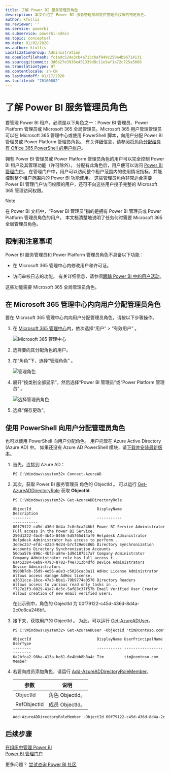 ```yaml
---
title: 了解 Power BI 服务管理员角色
description: 本文介绍了 Power BI 服务管理员和提供管理员权限的特定角色。
author: kfollis
ms.reviewer: ''
ms.service: powerbi
ms.subservice: powerbi-admin
ms.topic: conceptual
ms.date: 01/02/2020
ms.author: kfollis
LocalizationGroup: Administration
ms.openlocfilehash: fc1a0c524a3cb4a713cbaf049c259a4b96714131
ms.sourcegitcommit: 3d6b27e3936e451339d8c11e9af1a72c725a5668
ms.translationtype: HT
ms.contentlocale: zh-CN
ms.lasthandoff: 01/17/2020
ms.locfileid: "76160802"
---
```

# <a name="understanding-power-bi-service-administrator-roles"></a>了解 Power BI 服务管理员角色

要管理 Power BI 租户，必须是以下角色之一：Power BI 管理员、Power Platform 管理员或 Microsoft 365 全局管理员。Microsoft 365 用户管理管理员可以在 Microsoft 365 管理中心或使用 PowerShell 脚本，向用户分配 Power BI 管理员或 Power Platform 管理员角色。 有关详细信息，请参阅[将角色分配给具有 Office 365 PowerShell 的用户帐户](/office365/enterprise/powershell/assign-roles-to-user-accounts-with-office-365-powershell)。

拥有 Power BI 管理员或 Power Platform 管理员角色的用户可以完全控制 Power BI 租户及其管理功能（许可除外）。 分配有此角色后，用户便可以访问 [Power BI 管理门户](service-admin-portal.md)。 在管理门户中，用户可以访问整个租户范围内的使用情况指标，并能控制整个租户范围内的 Power BI 功能使用。 这些管理员角色非常适合需要 Power BI 管理门户访问权限的用户，还可不向这些用户授予完整的 Microsoft 365 管理访问权限。

> [!NOTE]
> 在 Power BI 文档中，“Power BI 管理员“指的是拥有 Power BI 管理员或 Power Platform 管理员角色的用户。 本文档清楚地说明了任务何时需要 Microsoft 365 全局管理员角色。

## <a name="limitations-and-considerations"></a>限制和注意事项

Power BI 服务管理员和 Power Platform 管理员角色不具备以下功能：

* 在 Microsoft 365 管理中心内修改用户和许可证。

* 访问审核日志的功能。 有关详细信息，请参阅[跟踪 Power BI 中的用户活动](service-admin-auditing.md)。

这些功能需要 Microsoft 365 全局管理员角色。

## <a name="assign-users-to-an-admin-role-in-the-microsoft-365-admin-center"></a>在 Microsoft 365 管理中心内向用户分配管理员角色

要在 Microsoft 365 管理中心内向用户分配管理员角色，请按以下步骤操作。

1. 在 [Microsoft 365 管理中心](https://portal.office.com/adminportal/home#/homepage)内，依次选择“用户” > “有效用户”   。

    ![Microsoft 365 管理中心](media/service-admin-role/powerbi-admin-users.png)

1. 选择要向其分配角色的用户。

1. 在“角色”下，选择“管理角色”   。

    ![管理角色](media/service-admin-role/powerbi-admin-edit-roles.png)

1. 展开“按类别全部显示”，然后选择“Power BI 管理员”或“Power Platform 管理员”    。

    ![选择管理员角色](media/service-admin-role/powerbi-admin-role.png)

1. 选择“保存更改”。 

## <a name="assign-users-to-the-admin-role-with-powershell"></a>使用 PowerShell 向用户分配管理员角色

也可以使用 PowerShell 向用户分配角色。 用户托管在 Azure Active Directory (Azure AD) 中。 如果还没有 Azure AD PowerShell 模块，请[下载并安装最新版本](https://www.powershellgallery.com/packages/AzureAD/)。

1. 首先，连接到 Azure AD：
   ```
   PS C:\Windows\system32> Connect-AzureAD
   ```

1. 其次，获取 Power BI 服务管理员  角色的 ObjectId  。 可以运行 [Get-AzureADDirectoryRole](/powershell/module/azuread/get-azureaddirectoryrole) 获取 **ObjectId**

    ```
    PS C:\Windows\system32> Get-AzureADDirectoryRole

    ObjectId                             DisplayName                        Description
    --------                             -----------                        -----------
    00f79122-c45d-436d-8d4a-2c0c6ca246bf Power BI Service Administrator     Full access in the Power BI Service.
    250d1222-4bc0-4b4b-8466-5d5765d14af9 Helpdesk Administrator             Helpdesk Administrator has access to perform..
    3ddec257-efdc-423d-9d24-b7cf29e0c86b Directory Synchronization Accounts Directory Synchronization Accounts
    50daa576-896c-4bf3-a84e-1d9d1875c7a7 Company Administrator              Company Administrator role has full access t..
    6a452384-6eb9-4793-8782-f4e7313b4dfd Device Administrators              Device Administrators
    9900b7db-35d9-4e56-a8e3-c5026cac3a11 AdHoc License Administrator        Allows access manage AdHoc license.
    a3631cce-16ce-47a3-bbe1-79b9774a0570 Directory Readers                  Allows access to various read only tasks in ..
    f727e2f3-0829-41a7-8c5c-5af83c37f57b Email Verified User Creator        Allows creation of new email verified users.
    ```

    在此示例中，角色的 ObjectId  为 00f79122-c45d-436d-8d4a-2c0c6ca246bf。

1. 接下来，获取用户的 ObjectId  。 为此，可以运行 [Get-AzureADUser](/powershell/module/azuread/get-azureaduser)。

    ```
    PS C:\Windows\system32> Get-AzureADUser -ObjectId 'tim@contoso.com'

    ObjectId                             DisplayName UserPrincipalName      UserType
    --------                             ----------- -----------------      --------
    6a2bfca2-98ba-413a-be61-6e4bbb8b8a4c Tim         tim@contoso.com        Member
    ```

1. 若要向成员添加角色，请运行 [Add-AzureADDirectoryRoleMember](/powershell/module/azuread/add-azureaddirectoryrolemember)。

    | 参数 | 说明 |
    | --- | --- |
    | ObjectId |角色 ObjectId。 |
    | RefObjectId |成员 ObjectId。 |

    ```powershell
    Add-AzureADDirectoryRoleMember -ObjectId 00f79122-c45d-436d-8d4a-2c0c6ca246bf -RefObjectId 6a2bfca2-98ba-413a-be61-6e4bbb8b8a4c
    ```

## <a name="next-steps"></a>后续步骤

[在组织中管理 Power BI](service-admin-administering-power-bi-in-your-organization.md)  
[Power BI 管理门户](service-admin-portal.md)  

更多问题？ [尝试咨询 Power BI 社区](https://community.powerbi.com/)